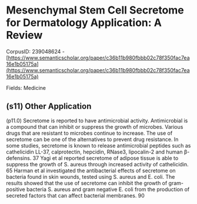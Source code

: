 # Mesenchymal Stem Cell Secretome for Dermatology Application: A Review

CorpusID: 239048624 - [https://www.semanticscholar.org/paper/c36b11b980fbbb02c78f350fac7ea16e1b05175a](https://www.semanticscholar.org/paper/c36b11b980fbbb02c78f350fac7ea16e1b05175a)

Fields: Medicine

## (s11) Other Application
(p11.0) Secretome is reported to have antimicrobial activity. Antimicrobial is a compound that can inhibit or suppress the growth of microbes. Various drugs that are resistant to microbes continue to increase. The use of secretome can be one of the alternatives to prevent drug resistance. In some studies, secretome is known to release antimicrobial peptides such as cathelicidin LL-37, calprotectin, hepcidin, RNase3, lipocalin-2 and human β-defensins. 37 Yagi et al reported secretome of adipose tissue is able to suppress the growth of S. aureus through increased activity of cathelicidin. 65 Harman et al investigated the antibacterial effects of secretome on bacteria found in skin wounds, tested using S. aureus and E. coli. The results showed that the use of secretome can inhibit the growth of gram-positive bacteria S. aureus and gram negative E. coli from the production of secreted factors that can affect bacterial membranes. 90
